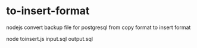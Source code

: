 # to-insert-format
nodejs convert backup file for postgresql from copy format to insert format


node toinsert.js input.sql output.sql
